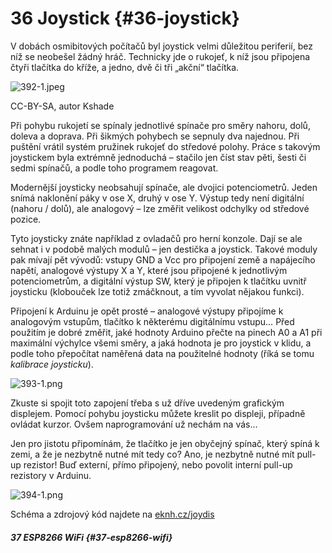 # 36 Joystick {#36-joystick}

V dobách osmibitových počítačů byl joystick velmi důležitou periferií, bez níž se neobešel žádný hráč. Technicky jde o rukojeť, k níž jsou připojena čtyři tlačítka do kříže, a jedno, dvě či tři „akční“ tlačítka.

![392-1.jpeg](../images/00003.jpeg)

CC-BY-SA, autor Kshade

Při pohybu rukojetí se spínaly jednotlivé spínače pro směry nahoru, dolů, doleva a doprava. Při šikmých pohybech se sepnuly dva najednou. Při puštění vrátil systém pružinek rukojeť do středové polohy. Práce s takovým joystickem byla extrémně jednoduchá – stačilo jen číst stav pěti, šesti či sedmi spínačů, a podle toho programem reagovat.

Modernější joysticky neobsahují spínače, ale dvojici potenciometrů. Jeden snímá naklonění páky v ose X, druhý v ose Y. Výstup tedy není digitální (nahoru / dolů), ale analogový – lze změřit velikost odchylky od středové pozice.

Tyto joysticky znáte například z ovladačů pro herní konzole. Dají se ale sehnat i v podobě malých modulů – jen destička a joystick. Takové moduly pak mívají pět vývodů: vstupy GND a Vcc pro připojení země a napájecího napětí, analogové výstupy X a Y, které jsou připojené k jednotlivým potenciometrům, a digitální výstup SW, který je připojen k tlačítku uvnitř joysticku (klobouček lze totiž zmáčknout, a tím vyvolat nějakou funkci).

Připojení k Arduinu je opět prosté – analogové výstupy připojíme k analogovým vstupům, tlačítko k některému digitálnímu vstupu… Před použitím je dobré změřit, jaké hodnoty Arduino přečte na pinech A0 a A1 při maximální výchylce všemi směry, a jaká hodnota je pro joystick v klidu, a podle toho přepočítat naměřená data na použitelné hodnoty (říká se tomu _kalibrace joysticku_).

![393-1.png](../images/000327.png)

Zkuste si spojit toto zapojení třeba s už dříve uvedeným grafickým displejem. Pomocí pohybu joysticku můžete kreslit po displeji, případně ovládat kurzor. Ovšem naprogramování už nechám na vás…

Jen pro jistotu připomínám, že tlačítko je jen obyčejný spínač, který spíná k zemi, a že je nezbytně nutné mít tedy co? Ano, je nezbytně nutné mít pull-up rezistor! Buď externí, přímo připojený, nebo povolit interní pull-up rezistory v Arduinu.

![394-1.png](../images/000021.png)

Schéma a zdrojový kód najdete na [eknh.cz/joydis](https://eknh.cz/joydis)

##### 37 ESP8266 WiFi {#37-esp8266-wifi}
